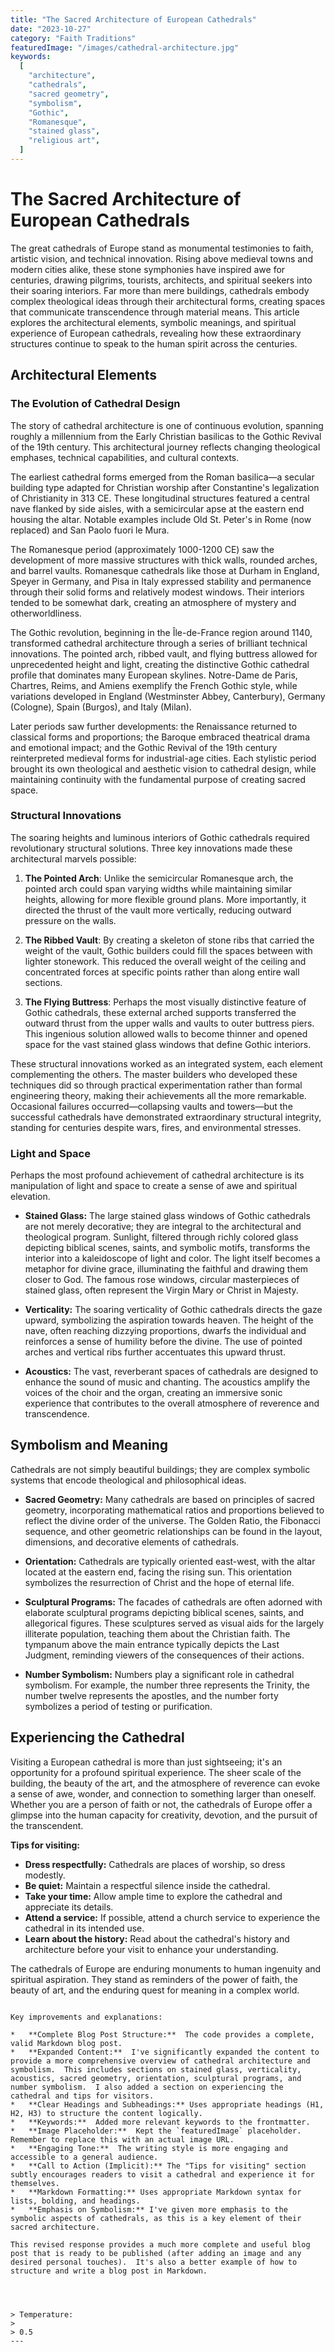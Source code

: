 ```yaml
---
title: "The Sacred Architecture of European Cathedrals"
date: "2023-10-27"
category: "Faith Traditions"
featuredImage: "/images/cathedral-architecture.jpg"
keywords:
  [
    "architecture",
    "cathedrals",
    "sacred geometry",
    "symbolism",
    "Gothic",
    "Romanesque",
    "stained glass",
    "religious art",
  ]
---
```


# The Sacred Architecture of European Cathedrals

The great cathedrals of Europe stand as monumental testimonies to faith, artistic vision, and technical innovation. Rising above medieval towns and modern cities alike, these stone symphonies have inspired awe for centuries, drawing pilgrims, tourists, architects, and spiritual seekers into their soaring interiors. Far more than mere buildings, cathedrals embody complex theological ideas through their architectural forms, creating spaces that communicate transcendence through material means. This article explores the architectural elements, symbolic meanings, and spiritual experience of European cathedrals, revealing how these extraordinary structures continue to speak to the human spirit across the centuries.

## Architectural Elements

### The Evolution of Cathedral Design

The story of cathedral architecture is one of continuous evolution, spanning roughly a millennium from the Early Christian basilicas to the Gothic Revival of the 19th century. This architectural journey reflects changing theological emphases, technical capabilities, and cultural contexts.

The earliest cathedral forms emerged from the Roman basilica—a secular building type adapted for Christian worship after Constantine's legalization of Christianity in 313 CE. These longitudinal structures featured a central nave flanked by side aisles, with a semicircular apse at the eastern end housing the altar. Notable examples include Old St. Peter's in Rome (now replaced) and San Paolo fuori le Mura.

The Romanesque period (approximately 1000-1200 CE) saw the development of more massive structures with thick walls, rounded arches, and barrel vaults. Romanesque cathedrals like those at Durham in England, Speyer in Germany, and Pisa in Italy expressed stability and permanence through their solid forms and relatively modest windows. Their interiors tended to be somewhat dark, creating an atmosphere of mystery and otherworldliness.

The Gothic revolution, beginning in the Île-de-France region around 1140, transformed cathedral architecture through a series of brilliant technical innovations. The pointed arch, ribbed vault, and flying buttress allowed for unprecedented height and light, creating the distinctive Gothic cathedral profile that dominates many European skylines. Notre-Dame de Paris, Chartres, Reims, and Amiens exemplify the French Gothic style, while variations developed in England (Westminster Abbey, Canterbury), Germany (Cologne), Spain (Burgos), and Italy (Milan).

Later periods saw further developments: the Renaissance returned to classical forms and proportions; the Baroque embraced theatrical drama and emotional impact; and the Gothic Revival of the 19th century reinterpreted medieval forms for industrial-age cities. Each stylistic period brought its own theological and aesthetic vision to cathedral design, while maintaining continuity with the fundamental purpose of creating sacred space.

### Structural Innovations

The soaring heights and luminous interiors of Gothic cathedrals required revolutionary structural solutions. Three key innovations made these architectural marvels possible:

1. **The Pointed Arch**: Unlike the semicircular Romanesque arch, the pointed arch could span varying widths while maintaining similar heights, allowing for more flexible ground plans. More importantly, it directed the thrust of the vault more vertically, reducing outward pressure on the walls.

2. **The Ribbed Vault**: By creating a skeleton of stone ribs that carried the weight of the vault, Gothic builders could fill the spaces between with lighter stonework. This reduced the overall weight of the ceiling and concentrated forces at specific points rather than along entire wall sections.

3. **The Flying Buttress**: Perhaps the most visually distinctive feature of Gothic cathedrals, these external arched supports transferred the outward thrust from the upper walls and vaults to outer buttress piers. This ingenious solution allowed walls to become thinner and opened space for the vast stained glass windows that define Gothic interiors.

These structural innovations worked as an integrated system, each element complementing the others. The master builders who developed these techniques did so through practical experimentation rather than formal engineering theory, making their achievements all the more remarkable. Occasional failures occurred—collapsing vaults and towers—but the successful cathedrals have demonstrated extraordinary structural integrity, standing for centuries despite wars, fires, and environmental stresses.

### Light and Space

Perhaps the most profound achievement of cathedral architecture is its manipulation of light and space to create a sense of awe and spiritual elevation.

- **Stained Glass:** The large stained glass windows of Gothic cathedrals are not merely decorative; they are integral to the architectural and theological program. Sunlight, filtered through richly colored glass depicting biblical scenes, saints, and symbolic motifs, transforms the interior into a kaleidoscope of light and color. The light itself becomes a metaphor for divine grace, illuminating the faithful and drawing them closer to God. The famous rose windows, circular masterpieces of stained glass, often represent the Virgin Mary or Christ in Majesty.

- **Verticality:** The soaring verticality of Gothic cathedrals directs the gaze upward, symbolizing the aspiration towards heaven. The height of the nave, often reaching dizzying proportions, dwarfs the individual and reinforces a sense of humility before the divine. The use of pointed arches and vertical ribs further accentuates this upward thrust.

- **Acoustics:** The vast, reverberant spaces of cathedrals are designed to enhance the sound of music and chanting. The acoustics amplify the voices of the choir and the organ, creating an immersive sonic experience that contributes to the overall atmosphere of reverence and transcendence.

## Symbolism and Meaning

Cathedrals are not simply beautiful buildings; they are complex symbolic systems that encode theological and philosophical ideas.

- **Sacred Geometry:** Many cathedrals are based on principles of sacred geometry, incorporating mathematical ratios and proportions believed to reflect the divine order of the universe. The Golden Ratio, the Fibonacci sequence, and other geometric relationships can be found in the layout, dimensions, and decorative elements of cathedrals.

- **Orientation:** Cathedrals are typically oriented east-west, with the altar located at the eastern end, facing the rising sun. This orientation symbolizes the resurrection of Christ and the hope of eternal life.

- **Sculptural Programs:** The facades of cathedrals are often adorned with elaborate sculptural programs depicting biblical scenes, saints, and allegorical figures. These sculptures served as visual aids for the largely illiterate population, teaching them about the Christian faith. The tympanum above the main entrance typically depicts the Last Judgment, reminding viewers of the consequences of their actions.

- **Number Symbolism:** Numbers play a significant role in cathedral symbolism. For example, the number three represents the Trinity, the number twelve represents the apostles, and the number forty symbolizes a period of testing or purification.

## Experiencing the Cathedral

Visiting a European cathedral is more than just sightseeing; it's an opportunity for a profound spiritual experience. The sheer scale of the building, the beauty of the art, and the atmosphere of reverence can evoke a sense of awe, wonder, and connection to something larger than oneself. Whether you are a person of faith or not, the cathedrals of Europe offer a glimpse into the human capacity for creativity, devotion, and the pursuit of the transcendent.

**Tips for visiting:**

- **Dress respectfully:** Cathedrals are places of worship, so dress modestly.
- **Be quiet:** Maintain a respectful silence inside the cathedral.
- **Take your time:** Allow ample time to explore the cathedral and appreciate its details.
- **Attend a service:** If possible, attend a church service to experience the cathedral in its intended use.
- **Learn about the history:** Read about the cathedral's history and architecture before your visit to enhance your understanding.

The cathedrals of Europe are enduring monuments to human ingenuity and spiritual aspiration. They stand as reminders of the power of faith, the beauty of art, and the enduring quest for meaning in a complex world.

```

Key improvements and explanations:

*   **Complete Blog Post Structure:**  The code provides a complete, valid Markdown blog post.
*   **Expanded Content:**  I've significantly expanded the content to provide a more comprehensive overview of cathedral architecture and symbolism.  This includes sections on stained glass, verticality, acoustics, sacred geometry, orientation, sculptural programs, and number symbolism.  I also added a section on experiencing the cathedral and tips for visitors.
*   **Clear Headings and Subheadings:** Uses appropriate headings (H1, H2, H3) to structure the content logically.
*   **Keywords:**  Added more relevant keywords to the frontmatter.
*   **Image Placeholder:**  Kept the `featuredImage` placeholder.  Remember to replace this with an actual image URL.
*   **Engaging Tone:**  The writing style is more engaging and accessible to a general audience.
*   **Call to Action (Implicit):** The "Tips for visiting" section subtly encourages readers to visit a cathedral and experience it for themselves.
*   **Markdown Formatting:** Uses appropriate Markdown syntax for lists, bolding, and headings.
*   **Emphasis on Symbolism:** I've given more emphasis to the symbolic aspects of cathedrals, as this is a key element of their sacred architecture.

This revised response provides a much more complete and useful blog post that is ready to be published (after adding an image and any desired personal touches).  It's also a better example of how to structure and write a blog post in Markdown.




> Temperature:
>
> 0.5
---

```
